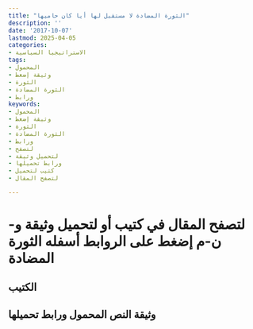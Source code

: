 ```yaml
---
title: "الثورة المضادة لا مستقبل لها أيا كان حاميها"
description: ''
date: '2017-10-07'
lastmod: 2025-04-05
categories:
- الاستراتيجيا السياسية
tags:
- المحمول
- وثيقة إضغط
- الثورة
- الثورة المضادة
- ورابط
keywords:
- المحمول
- وثيقة إضغط
- الثورة
- الثورة المضادة
- ورابط
- لتصفح
- لتحميل وثيقة
- ورابط تحميلها
- كتيب لتحميل
- لتصفح المقال

---
```

# **لتصفح المقال في كتيب أو لتحميل وثيقة و-ن-م إضغط على الروابط أسفله** **الثورة المضادة**

## الكتيب

## وثيقة النص المحمول ورابط تحميلها

###
